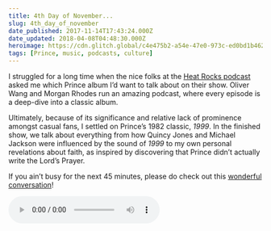 ```yaml
---
title: 4th Day of November...
slug: 4th_day_of_november
date_published: 2017-11-14T17:43:24.000Z
date_updated: 2018-04-08T04:48:30.000Z
heroimage: https://cdn.glitch.global/c4e475b2-a54e-47e0-973c-ed0bd1b46262/prince-anil-1024x1024.jpg?v=1669783413614
tags: [Prince, music, podcasts, culture]
---
```


I struggled for a long time when the nice folks at the [Heat Rocks podcast](http://www.maximumfun.org/shows/heat-rocks) asked me which Prince album I’d want to talk about on their show. Oliver Wang and Morgan Rhodes run an amazing podcast, where every episode is a deep-dive into a classic album.

Ultimately, because of its significance and relative lack of prominence amongst casual fans, I settled on Prince’s 1982 classic, *1999*. In the finished show, we talk about everything from how Quincy Jones and Michael Jackson were influenced by the sound of *1999* to my own personal revelations about faith, as inspired by discovering that Prince didn’t actually write the Lord’s Prayer.

If you ain’t busy for the next 45 minutes, please do check out this [wonderful conversation](http://www.maximumfun.org/heat-rocks/heat-rocks-ep-7-anil-dash-princes-1999-1982)!

<audio id="episode-player" controls="">
  <source src="https://traffic.libsyn.com/heatrocks/Anil_Dash_on_Princes__1999_.mp3" type="audio/mpeg">
</audio>
